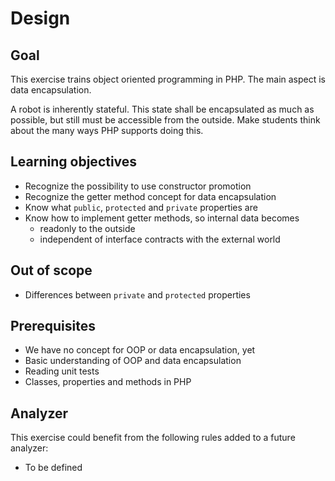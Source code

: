 # Design

## Goal

This exercise trains object oriented programming in PHP.
The main aspect is data encapsulation.

A robot is inherently stateful.
This state shall be encapsulated as much as possible, but still must be accessible from the outside.
Make students think about the many ways PHP supports doing this.

## Learning objectives

- Recognize the possibility to use constructor promotion
- Recognize the getter method concept for data encapsulation
- Know what `public`, `protected` and `private` properties are
- Know how to implement getter methods, so internal data becomes
  - readonly to the outside
  - independent of interface contracts with the external world

## Out of scope

- Differences between `private` and `protected` properties

## Prerequisites

- We have no concept for OOP or data encapsulation, yet
- Basic understanding of OOP and data encapsulation
- Reading unit tests
- Classes, properties and methods in PHP

## Analyzer

This exercise could benefit from the following rules added to a future analyzer:

- To be defined
